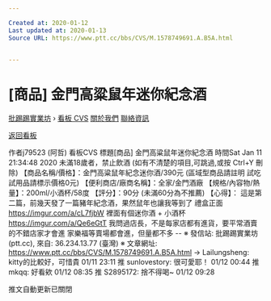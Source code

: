 ```yaml
---

Created at: 2020-01-12
Last updated at: 2020-01-13
Source URL: https://www.ptt.cc/bbs/CVS/M.1578749691.A.B5A.html


---
```


# [商品] 金門高粱鼠年迷你紀念酒


[批踢踢實業坊](https://www.ptt.cc/bbs/) › [看板 CVS](https://www.ptt.cc/bbs/CVS/index.html) [關於我們](https://www.ptt.cc/about.html) [聯絡資訊](https://www.ptt.cc/contact.html)

[返回看板](https://www.ptt.cc/bbs/CVS/index.html)

作者j79523 (阿哲)
看板CVS
標題\[商品\] 金門高粱鼠年迷你紀念酒
時間Sat Jan 11 21:34:48 2020
未滿18歲者，禁止飲酒 (如有不清楚的項目,可跳過,或按 Ctrl+Y 刪除) 【商品名稱/價格】：金門高粱鼠年紀念迷你酒/390元 (區域型商品請註明 試吃試用品請標示價格0元) 【便利商店/廠商名稱】：全家/金門酒廠 【規格/內容物/熱量】：200ml/小酒杯/58度 【評分】：90分 (未滿60分為不推薦) 【心得】： 這是第二篇，前幾天發了一篇豬年紀念酒，果然鼠年也讓我等到了 禮盒正面 <https://imgur.com/a/cL7fjbW> 裡面有個迷你酒 + 小酒杯 <https://imgur.com/a/Qe6eGtT> 我問過店長，不是每家店都有進貨，要平常酒賣的不錯店家才會進 家樂福等賣場都會進，但量都不多 -- ※ 發信站: 批踢踢實業坊(ptt.cc), 來自: 36.234.13.77 (臺灣) ※ 文章網址: <https://www.ptt.cc/bbs/CVS/M.1578749691.A.B5A.html>
→ Lailungsheng: kitty的比較好，可惜貴 01/11 23:11
推 sunlovestory: 很可愛耶！ 01/12 00:44
推 mkqq: 好看欸 01/12 08:35
推 S2895172: 捨不得喝~ 01/12 09:28

推文自動更新已關閉

